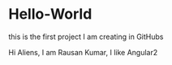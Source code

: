 # Hello-World
this is the first project I am creating in GitHubs


Hi Aliens,
I am Rausan Kumar, I like Angular2
